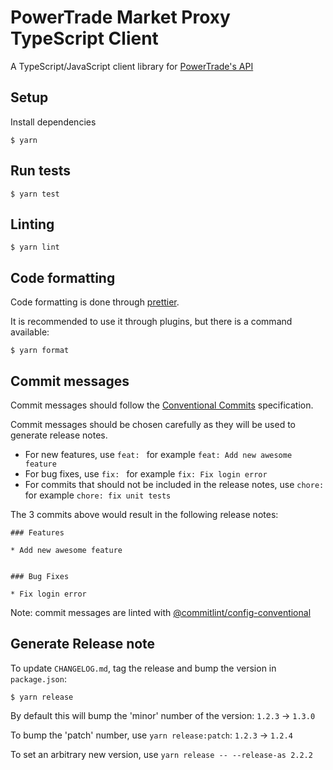 # PowerTrade Market Proxy TypeScript Client

A TypeScript/JavaScript client library for [PowerTrade's API](https://api-docs-5180b.web.app/)

## Setup

Install dependencies

```
$ yarn
```

## Run tests

```
$ yarn test
```

## Linting

```
$ yarn lint
```

## Code formatting

Code formatting is done through [prettier](https://prettier.io/).

It is recommended to use it through plugins, but there is a command available:

```
$ yarn format
```

## Commit messages

Commit messages should follow the [Conventional Commits](https://www.conventionalcommits.org/en/v1.0.0/) specification.

Commit messages should be chosen carefully as they will be used to generate release notes.

- For new features, use `feat: ` for example `feat: Add new awesome feature`
- For bug fixes, use `fix: ` for example `fix: Fix login error`
- For commits that should not be included in the release notes, use `chore: ` for example `chore: fix unit tests`

The 3 commits above would result in the following release notes:

```
### Features

* Add new awesome feature


### Bug Fixes

* Fix login error
```

Note: commit messages are linted with [@commitlint/config-conventional](https://github.com/conventional-changelog/commitlint/tree/master/%40commitlint/config-conventional)

## Generate Release note

To update `CHANGELOG.md`, tag the release and bump the version in `package.json`:

```
$ yarn release
```

By default this will bump the 'minor' number of the version: `1.2.3` -> `1.3.0`

To bump the 'patch' number, use `yarn release:patch`: `1.2.3` -> `1.2.4`

To set an arbitrary new version, use `yarn release -- --release-as 2.2.2`
